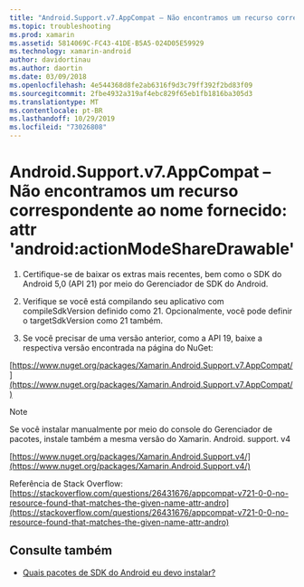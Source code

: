 ```yaml
---
title: "Android.Support.v7.AppCompat – Não encontramos um recurso correspondente ao nome fornecido: attr 'android:actionModeShareDrawable'"
ms.topic: troubleshooting
ms.prod: xamarin
ms.assetid: 5814069C-FC43-41DE-B5A5-024D05E59929
ms.technology: xamarin-android
author: davidortinau
ms.author: daortin
ms.date: 03/09/2018
ms.openlocfilehash: 4e544368d8fe2ab6316f9d3c79ff392f2bd83f09
ms.sourcegitcommit: 2fbe4932a319af4ebc829f65eb1fb1816ba305d3
ms.translationtype: MT
ms.contentlocale: pt-BR
ms.lasthandoff: 10/29/2019
ms.locfileid: "73026808"
---
```

# <a name="androidsupportv7appcompat---no-resource-found-that-matches-the-given-name-attr-androidactionmodesharedrawable"></a>Android.Support.v7.AppCompat – Não encontramos um recurso correspondente ao nome fornecido: attr 'android:actionModeShareDrawable'

1. Certifique-se de baixar os extras mais recentes, bem como o SDK do Android 5,0 (API 21) por meio do Gerenciador de SDK do Android.

2. Verifique se você está compilando seu aplicativo com compileSdkVersion definido como 21. Opcionalmente, você pode definir o targetSdkVersion como 21 também.

3. Se você precisar de uma versão anterior, como a API 19, baixe a respectiva versão encontrada na página do NuGet:

[https://www.nuget.org/packages/Xamarin.Android.Support.v7.AppCompat/](https://www.nuget.org/packages/Xamarin.Android.Support.v7.AppCompat/)

> [!NOTE]
> Se você instalar manualmente por meio do console do Gerenciador de pacotes, instale também a mesma versão do Xamarin. Android. support. v4

[https://www.nuget.org/packages/Xamarin.Android.Support.v4/](https://www.nuget.org/packages/Xamarin.Android.Support.v4/)

Referência de Stack Overflow: [https://stackoverflow.com/questions/26431676/appcompat-v721-0-0-no-resource-found-that-matches-the-given-name-attr-andro](https://stackoverflow.com/questions/26431676/appcompat-v721-0-0-no-resource-found-that-matches-the-given-name-attr-andro)

## <a name="see-also"></a>Consulte também

- [Quais pacotes de SDK do Android eu devo instalar?](~/android/troubleshooting/questions/install-android-sdk-packages.md)
